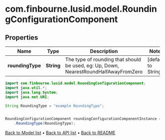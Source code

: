 # com.finbourne.lusid.model.RoundingConfigurationComponent

## Properties

Name | Type | Description | Notes
------------ | ------------- | ------------- | -------------
**roundingType** | **String** | The type of rounding that should be used, eg: Up, Down, NearestRoundHalfAwayFromZero | [default to String]

```java
import com.finbourne.lusid.model.RoundingConfigurationComponent;
import java.util.*;
import java.lang.System;
import java.net.URI;

String RoundingType = "example RoundingType";


RoundingConfigurationComponent roundingConfigurationComponentInstance = new RoundingConfigurationComponent()
    .RoundingType(RoundingType);
```


[Back to Model list](../README.md#documentation-for-models) &#8226; [Back to API list](../README.md#documentation-for-api-endpoints) &#8226; [Back to README](../README.md)
